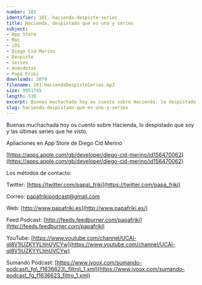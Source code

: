```yaml
---
number: 182
identifier: 181.-hacienda-despiste-series
title: Hacienda, despistado que es uno y series
subject:
- App Store
- Mac
- iOS
- Diego Cid Merino
- Despiste
- Series
- Anécdotas
- Papá Friki
downloads: 2879
filename: 181.HaciendaDespisteSeries.mp3
size: 9951745
length: 538
excerpt: Buenas muchachada hoy os cuento sobre Hacienda, lo despistado que soy y las últimas series que he visto
slug: hacienda-despistado-que-es-uno-y-series
---
```

Buenas muchachada hoy os cuento sobre Hacienda, lo despistado que soy y las últimas series que he visto.

Apliaciones en App Store de Diego Cid Merino

[https://apps.apple.com/gb/developer/diego-cid-merino/id156470062](https://apps.apple.com/gb/developer/diego-cid-merino/id156470062)

Los métodos de contacto:

Twitter: [https://twitter.com/papa\_friki](https://twitter.com/papa_friki)

Correo: [papafrikipodcast@gmail.com](https://archive.org/details/papafrikipodast@gmail.com)

Web: [http://www.papafriki.es](http://www.papafriki.es/)

Feed Podcast: [http://feeds.feedburner.com/papafriki](http://feeds.feedburner.com/papafriki)

YouTube: [https://www.youtube.com/channel/UCAl-ql8V1IUZKYYLhhUVCYw](https://www.youtube.com/channel/UCAl-ql8V1IUZKYYLhhUVCYw)

Sumando Podcast: [https://www.ivoox.com/sumando-podcast\_fg\_f1636623\_filtro\_1.xml](https://www.ivoox.com/sumando-podcast_fg_f1636623_filtro_1.xml)